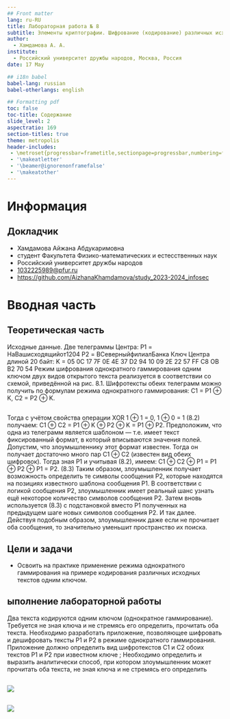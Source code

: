 ```yaml
---
## Front matter
lang: ru-RU
title: Лабораторная работа № 8
subtitle: Элементы криптографии. Шифрование (кодирование) различных исходных текстов одним ключом
author:
  - Хамдамова А. А.
institute:
  - Российский университет дружбы народов, Москва, Россия
date: 17 May

## i18n babel
babel-lang: russian
babel-otherlangs: english

## Formatting pdf
toc: false
toc-title: Содержание
slide_level: 2
aspectratio: 169
section-titles: true
theme: metropolis
header-includes:
 - \metroset{progressbar=frametitle,sectionpage=progressbar,numbering=fraction}
 - '\makeatletter'
 - '\beamer@ignorenonframefalse'
 - '\makeatother'
---
```


# Информация

## Докладчик

  * Хамдамова Айжана Абдукаримовна
  * студент Факультета Физико-математических и естесственных наук 
  * Российский университет дружбы народов
  * [1032225989@pfur.ru](mailto:1032225989@pfur.ru)
  * <https://github.com/AizhanaKhamdamova/study_2023-2024_infosec>

# Вводная часть

## Теоретическая часть

Исходные данные.
Две телеграммы Центра:
P1 = НаВашисходящийот1204
P2 = ВСеверныйфилиалБанка
Ключ Центра длиной 20 байт:
K = 05 0C 17 7F 0E 4E 37 D2 94 10 09 2E 22 57 FF C8 OB B2 70 54
Режим шифрования однократного гаммирования одним ключом двух
видов открытого текста реализуется в соответствии со схемой, приведённой на рис. 8.1.
Шифротексты обеих телеграмм можно получить по формулам режима
однократного гаммирования:
C1 = P1 ⊕ K,
C2 = P2 ⊕ K.

## 

Тогда с учётом свойства операции XOR
1 ⊕ 1 = 0, 1 ⊕ 0 = 1 (8.2)
получаем:
C1 ⊕ C2 = P1 ⊕ K ⊕ P2 ⊕ K = P1 ⊕ P2.
Предположим, что одна из телеграмм является шаблоном — т.е. имеет текст фиксированный формат, в который вписываются значения полей.
Допустим, что злоумышленнику этот формат известен. Тогда он получает
достаточно много пар C1 ⊕ C2 (известен вид обеих шифровок). Тогда зная
P1 и учитывая (8.2), имеем:
C1 ⊕ C2 ⊕ P1 = P1 ⊕ P2 ⊕ P1 = P2. (8.3)
Таким образом, злоумышленник получает возможность определить те
символы сообщения P2, которые находятся на позициях известного шаблона сообщения P1. В соответствии с логикой сообщения P2, злоумышленник имеет реальный шанс узнать ещё некоторое количество символов сообщения P2. Затем вновь используется (8.3) с подстановкой вместо P1 полученных на предыдущем шаге новых символов сообщения P2. И так далее.
Действуя подобным образом, злоумышленник даже если не прочитает оба
сообщения, то значительно уменьшит пространство их поиска.


## Цели и задачи

- Освоить на практике применение режима однократного гаммирования
на примере кодирования различных исходных текстов одним ключом.


## ыполнение лабораторной работы

Два текста кодируются одним ключом (однократное гаммирование).
Требуется не зная ключа и не стремясь его определить, прочитать оба текста. Необходимо разработать приложение, позволяющее шифровать и дешифровать тексты P1 и P2 в режиме однократного гаммирования. Приложение должно определить вид шифротекстов C1 и C2 обоих текстов P1 и
P2 при известном ключе ; Необходимо определить и выразить аналитически способ, при котором злоумышленник может прочитать оба текста, не
зная ключа и не стремясь его определить

## 

![](image/1.png)

##

![](image/2.png)

